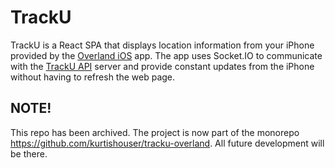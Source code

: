 # TrackU
TrackU is a React SPA that displays location information from your iPhone provided by the [Overland iOS](https://overland.p3k.io/) app. The app uses Socket.IO to communicate with the [TrackU API](https://github.com/kurtishouser/tracku-api) server and provide constant updates from the iPhone without having to refresh the web page.

## NOTE!
This repo has been archived. The project is now part of the monorepo https://github.com/kurtishouser/tracku-overland. All future development will be there.